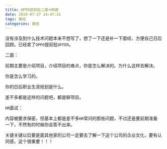 ```yaml
---
title: OPPO提前批二面+HR面
date: 2019-07-27 14:47:31
tags: 面经
categories: 面经
---
```


没有涉及到什么技术问题本来不想写了，想了一下还是补一下面经，方便自己日后回顾。已经拿了`OPPO`提前批`OFFER`。

二面：

前期主要是介绍项目，介绍项目的难点，你是怎么解决的。为什么这样去解决。

你是怎么学习的。

你的日后职业生涯规划是什么。

差不多都是这样的问题吧，都是聊项目。

`HR`面试：

内容被要求保密，但基本上都是差不多`HR`常问的那些问题，不过还是要前期准备一下，不然有的时候你会答不出来。

关键关键以后要是面其他家的公司一定要去了解一下这个公司的企业文化，要有认同感，这个很重要！！！

